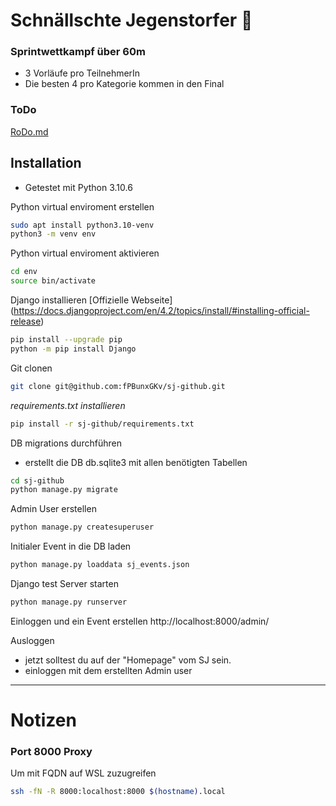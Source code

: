 # Schnällschte Jegenstorfer :runner:

### Sprintwettkampf über 60m  
- 3 Vorläufe pro TeilnehmerIn  
- Die besten 4 pro Kategorie kommen in den Final  

### ToDo
[RoDo.md](ToDo.md)

## Installation
- Getestet mit Python 3.10.6

Python virtual enviroment erstellen
```bash
sudo apt install python3.10-venv
python3 -m venv env
```

Python virtual enviroment aktivieren
```bash
cd env
source bin/activate
```

Django installieren [Offizielle Webseite] (https://docs.djangoproject.com/en/4.2/topics/install/#installing-official-release)
```bash
pip install --upgrade pip
python -m pip install Django
```

Git clonen
```bash
git clone git@github.com:fPBunxGKv/sj-github.git
```

*requirements.txt installieren*
```bash
pip install -r sj-github/requirements.txt
```

DB migrations durchführen
 - erstellt die DB db.sqlite3 mit allen benötigten Tabellen
```bash
cd sj-github
python manage.py migrate
```

Admin User erstellen
```bash
python manage.py createsuperuser
```

Initialer Event in die DB laden
```bash
python manage.py loaddata sj_events.json
```

Django test Server starten
```bash
python manage.py runserver
```

Einloggen und ein Event erstellen
http://localhost:8000/admin/

Ausloggen
- jetzt solltest du auf der "Homepage" vom SJ sein.
- einloggen mit dem erstellten Admin user
---
# Notizen
### Port 8000 Proxy
Um mit FQDN auf WSL zuzugreifen
```bash
ssh -fN -R 8000:localhost:8000 $(hostname).local
```
